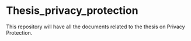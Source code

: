 # Thesis_privacy_protection
This repository will have all the documents related to the thesis on Privacy Protection.
